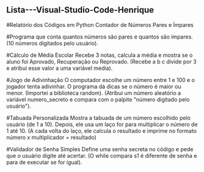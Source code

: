 ## Lista---Visual-Studio-Code-Henrique
#Relatório dos Códigos em Python
Contador de Números Pares e Ímpares

#Programa que conta quantos números são pares e quantos são ímpares.
(10 números digitados pelo usuário).

#Cálculo de Média Escolar
Recebe 3 notas, calcula a média e mostra se o aluno foi Aprovado, Recuperação ou Reprovado.
(Recebe a b c divide por 3 e atribui esse valor a uma variável media).

#Jogo de Adivinhação
O computador escolhe um número entre 1 e 100 e o jogador tenta adivinhar.
O programa dá dicas se o número é maior ou menor.
(Importei a biblioteca random).
(Atribui um número aleatório a variável numero_secreto e compara com o palpite "número digitado pelo usuário").

#Tabuada Personalizada
Mostra a tabuada de um número escolhido pelo usuário (de 1 a 10).
Depois, ele usa um laço for para multiplicar o número de 1 até 10.
(A cada volta do laço, ele calcula o resultado e imprime no formato número x multiplicador = resultado)


#Validador de Senha Simples
Define uma senha secreta no código e pede que o usuário digite até acertar.
(O while compara s1 é diferente de senha e para de executar se for igual).
